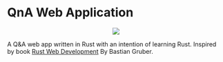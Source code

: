 <h1>QnA Web Application</h1>

<div align="center">
  <img src="https://img.shields.io/badge/rust-%23000000.svg?style=for-the-badge&logo=rust&logoColor=white"/>
</div>

A Q&amp;A web app written in Rust with an intention of learning Rust. Inspired by book [Rust Web Development](https://www.amazon.com/Rust-Web-Development-Bastian-Gruber/dp/1617299006) By Bastian Gruber.
